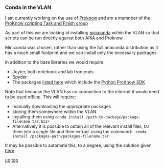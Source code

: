 ### Conda in the VLAN

I am currently working on the use of [Proknow](proknow/README.md) and am a memnber of the [ProKnow scripting Task and Finish group](https://github.com/nhs-proknow)

As part of this we are looking at installing [miniconda](../python/conda.md) within the VLAN so that scripts can be run directly against both ARIA and Proknow

Miniconda was chosen, rather than using the full anaconda distribution as it has a much small footprint and we can install only the necessary packages

In addition to the base libraries we would require

- Juyter, both notebook and lab frontends
- Spyder
- The packages [listed here](https://github.com/nhs-proknow/proknow-scripting-tandf/blob/main/requirements.txt) which include the [Python ProKnow SDK](https://proknow-python.readthedocs.io/en/latest/)

Note that because the VLAN has no connection to the internet it would need to be used [offline](https://docs.conda.io/projects/conda/en/latest/user-guide/concepts/installing-with-conda.html#installing-conda-packages-offline). This will require:

- manually downloading the appropriate packages
- storing them somewhere within the VLAN
- installing them using ```conda install /path-to-package/package-filename.tar.bz2/```
- Alternatively it is possible to obtain all of the relevant install files, tar them into a single file and then extract using the command: ``` conda install /packages-path/packages-filename.tar```

It may be possible to automate this, to a degree, using the solution given [here](https://stackoverflow.com/questions/77703119/how-to-install-multiple-conda-packages-offline-with-correct-dependency-resolutio?noredirect=1&lq=1)


[up](README.md)
[top](../README.md)
